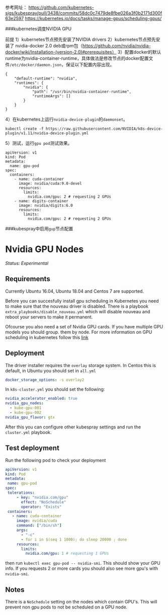 参考网址： https://github.com/kubernetes-sigs/kubespray/pull/3438/commits/58dc0c7479de8fbe026a3f0b2171d300f63e2597
https://kubernetes.io/docs/tasks/manage-gpus/scheduling-gpus/

###kubernetes调度NVIDIA GPU

前提
1）kubernetes节点预先安装了NVIDIA drivers
2）kubernetes节点预先安装了 nvidia-docker 2.0 deb或rpm包（https://github.com/nvidia/nvidia-docker/wiki/Installation-(version-2.0)#prerequisites）
3）配置docker的默认runtime为nvidia-container-runtime，具体做法是修改节点的docker配置文件```/etc/docker/daemon.json```，保证以下配置内容出现。
```
{
    "default-runtime": "nvidia",
    "runtimes": {
        "nvidia": {
            "path": "/usr/bin/nvidia-container-runtime",
            "runtimeArgs": []
        }
    }
}
```
4）在kubernetes上运行```nvidia-device-plugin```的```daemonset```。
```
kubectl create -f https://raw.githubusercontent.com/NVIDIA/k8s-device-plugin/v1.11/nvidia-device-plugin.yml
```
5）测试，运行```gpu pod```测试效果。
```
apiVersion: v1
kind: Pod
metadata:
  name: gpu-pod
spec:
  containers:
    - name: cuda-container
      image: nvidia/cuda:9.0-devel
      resources:
        limits:
          nvidia.com/gpu: 2 # requesting 2 GPUs
    - name: digits-container
      image: nvidia/digits:6.0
      resources:
        limits:
          nvidia.com/gpu: 2 # requesting 2 GPUs
```

###kubespray中启用```gup```节点配置

Nvidia GPU Nodes
  ===============
  
   *Status: Experimental*
  
   Requirements
  ---------------------------
  
   Currently Ubuntu 16.04, Ubuntu 18.04 and Centos 7 are supported.
  
   Before you can succesfully install gpu scheduling in Kubernetes you need to make sure
  that the nouveau driver is disabled. There is a playbook `extra_playbooks/disable_nouveau.yml`
  which will disable nouveau and reboot your servers to make it permanent.
  
   Ofcourse you also need a set of Nvidia GPU cards. If you have multiple GPU models you should group.
  them by node. For more information on GPU scheduling in kubernetes follow this [link](https://kubernetes.io/docs/tasks/manage-gpus/scheduling-gpus/)
  
   Deployment
  --------------------------
  
   The driver installer requires the `overlay` storage system. In Centos this is default, in Ubuntu you should set in `all.yml`
  ```YAML
  docker_storage_options: -s overlay2
  ```
  
   In `k8s-cluster.yml` you should set the following:
  ```YAML
  nvidia_accelerator_enabled: true
  nvidia_gpu_nodes:
    - kube-gpu-001
    - kube-gpu-002
  nvidia_gpu_flavor: gtx
  ```
  After this you can configure other kubespray settings and run the `cluster.yml` playbook.
  
   Test deployment
  ------------
  
   Run the following pod to check your deployment
  
   ```YAML
  apiVersion: v1
  kind: Pod
  metadata:
    name: gpu-pod
  spec:
    tolerations:
        - key: "nvidia.com/gpu"
          effect: "NoSchedule"
          operator: "Exists"
    containers:
      - name: cuda-container
        image: nvidia/cuda
        command: ["/bin/sh"]
        args:
          - "-c"
          - for i in $(seq 1 1000); do sleep 20000 ; done
        resources:
          limits:
            nvidia.com/gpu: 1 # requesting 1 GPUs
  ```
  then run `kubectl exec gpu-pod -- nvidia-smi`. This should show your GPU info. If you requests 2 or more cards you should also see
  more gpu's with `nvidia-smi`.
  
   Notes
  ------------
  There is a `NoSchedule` setting on the nodes which contain GPU's. This will prevent non gpu pods to not be scheduled on a GPU node.
